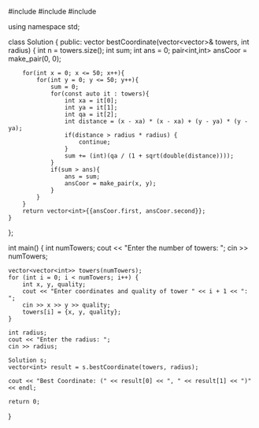 #include <iostream>
#include <vector>
#include <cmath>

using namespace std;

class Solution {
public:
    vector<int> bestCoordinate(vector<vector<int>>& towers, int radius) {
        int n = towers.size();
        int sum;
        int ans = 0;
        pair<int,int> ansCoor = make_pair(0, 0);

        for(int x = 0; x <= 50; x++){
            for(int y = 0; y <= 50; y++){
                sum = 0;
                for(const auto it : towers){
                    int xa = it[0];
                    int ya = it[1];
                    int qa = it[2];
                    int distance = (x - xa) * (x - xa) + (y - ya) * (y - ya);
                    if(distance > radius * radius) {
                        continue;
                    }
                    sum += (int)(qa / (1 + sqrt(double(distance))));
                }
                if(sum > ans){
                    ans = sum;
                    ansCoor = make_pair(x, y);
                }
            }
        }
        return vector<int>{{ansCoor.first, ansCoor.second}};
    }
};

int main() {
    int numTowers;
    cout << "Enter the number of towers: ";
    cin >> numTowers;

    vector<vector<int>> towers(numTowers);
    for (int i = 0; i < numTowers; i++) {
        int x, y, quality;
        cout << "Enter coordinates and quality of tower " << i + 1 << ": ";
        cin >> x >> y >> quality;
        towers[i] = {x, y, quality};
    }

    int radius;
    cout << "Enter the radius: ";
    cin >> radius;

    Solution s;
    vector<int> result = s.bestCoordinate(towers, radius);

    cout << "Best Coordinate: (" << result[0] << ", " << result[1] << ")" << endl;

    return 0;
}
